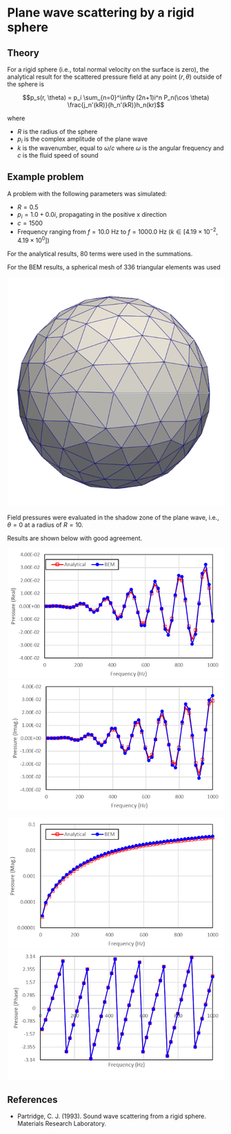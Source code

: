 # Plane wave scattering by a rigid sphere

## Theory

For a rigid sphere (i.e., total normal velocity on the surface is zero), the analytical result for the scattered pressure field at any point $`(r, \theta)`$ outside of the sphere is

```math
p_s(r, \theta) = p_i \sum_{n=0}^\infty (2n+1)i^n P_n(\cos \theta) \frac{j_n'(kR)}{h_n'(kR)}h_n(kr)
```
where 
* $`R`$ is the radius of the sphere
* $`p_i`$ is the complex amplitude of the plane wave
* $`k`$ is the wavenumber, equal to $`\omega / c`$ where $`\omega`$ is the angular frequency and $`c`$ is the fluid speed of sound

## Example problem

A problem with the following parameters was simulated:

* $`R = 0.5`$
* $`p_i = 1.0 + 0.0i`$, propagating in the positive x direction
* $`c = 1500`$
* Frequency ranging from $`f = 10.0`$ Hz to $`f = 1000.0`$ Hz ($`k \in [4.19\times10^{-2}, 4.19\times10^0]`$)

For the analytical results, 80 terms were used in the summations.

For the BEM results, a spherical mesh of 336 triangular elements was used

![](sphere.png)

Field pressures were evaluated in the shadow zone of the plane wave, i.e., $`\theta = 0`$ at a radius of $`R = 10`$.

Results are shown below with good agreement.

![](real.png)
![](imag.png)

![](magn.png)
![](phase.png)


## References

* Partridge, C. J. (1993). Sound wave scattering from a rigid sphere. Materials Research Laboratory.